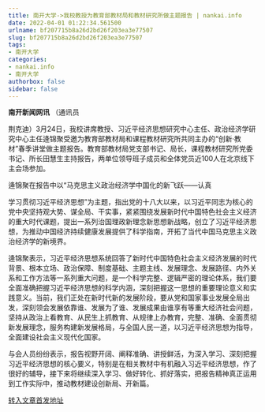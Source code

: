 ```yaml
---
title: 南开大学->我校教授为教育部教材局和教材研究所做主题报告 | nankai.info
date: 2022-04-01 01:22:34.561500
urlname: bf207715b8a26d2bd26f203ea3e77507
slug: bf207715b8a26d2bd26f203ea3e77507
tags: 
- 南开大学
categories:
- nankai.info
- 南开大学
authorbox: false
sidebar: false
---
```

**南开新闻网讯** （通讯员

荆克迪）3月24日，我校讲席教授、习近平经济思想研究中心主任、政治经济学研究中心主任逄锦聚受邀为教育部教材局和课程教材研究所共同主办的“创新·教材”春季讲堂做主题报告。教育部教材局党支部书记、局长，课程教材研究所党委书记、所长田慧生主持报告，两单位领导班子成员和全体党员近100人在北京线下主会场参加。

逄锦聚在报告中以“马克思主义政治经济学中国化的新飞跃——认真
<!--more-->
学习贯彻习近平经济思想”为主题，指出党的十八大以来，以习近平同志为核心的党中央坚持观大势、谋全局、干实事，紧紧围绕发展新时代中国特色社会主义经济的重大时代课题，提出一系列治国理政新理念新思想新战略，创立了习近平经济思想，为推动中国经济持续健康发展提供了科学指南，开拓了当代中国马克思主义政治经济学的新境界。

逄锦聚表示，习近平经济思想系统回答了新时代中国特色社会主义经济发展的时代背景、根本立场、政治保障、制度基础、主题主线、发展理念、发展路径、内外关系和工作方法等一系列重大问题，是一个科学完整、逻辑严密的理论体系，我们要全面准确把握习近平经济思想的科学内涵，深刻把握这一思想的重要理论意义和实践意义。当前，我们正处在新时代新的发展阶段，要从党和国家事业发展全局出发，深刻领会发展依靠谁、发展为了谁、发展成果由谁享有等重大经济社会问题，坚持从政治上看教育、从民生上抓教育、从规律上办教育，完整、准确、全面贯彻新发展理念，服务构建新发展格局，与全国人民一道，以习近平经济思想为指导，全面建设社会主义现代化国家。

与会人员纷纷表示，报告视野开阔、阐释准确、讲授鲜活，为深入学习、深刻把握习近平经济思想的核心要义，特别是在相关教材中有机融入习近平经济思想，作了很好的辅导，接下来将继续深入学习、做好转化、抓好落实，把报告精神真正运用到工作实际中，推动教材建设创新局、开新篇。



[转入文章首发地址](http://news.nankai.edu.cn/ywsd/system/2022/03/26/030050719.shtml)
